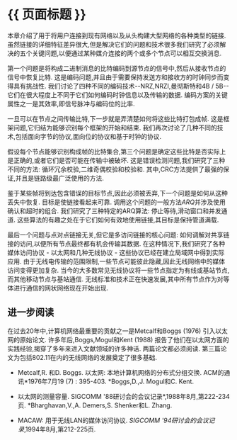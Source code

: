 
# {{ 页面标题 }}

本章介绍了用于将用户连接到现有网络以及从头构建大型网络的各种类型的链接. 虽然链接的详细特征差异很大,但是解决它们的问题和技术很多我们研究了必须解决的五个关键问题,以便通过某种媒介连接的两个或多个节点可以相互交换消息. 

第一个问题是将构成二进制消息的比特编码到源节点的信号中,然后从接收节点的信号中恢复比特. 这是编码问题,并且由于需要保持发送方和接收方的时钟同步而变得具有挑战性. 我们讨论了四种不同的编码技术--NRZ,NRZI,曼彻斯特和4B / 5B--它们在很大程度上不同于它们如何编码时钟信息以及传输的数据. 编码方案的关键属性之一是其效率,即信号脉冲与编码位的比率. 

一旦可以在节点之间传输比特,下一步就是弄清楚如何将这些比特打包成帧. 这是框架问题,它归结为能够识别每个框架的开始和结束. 我们再次讨论了几种不同的技术,包括面向字节的协议,面向位的协议和基于时钟的协议. 

假设每个节点能够识别构成帧的比特集合,第三个问题是确定这些比特是否实际上是正确的,或者它们是否可能在传输中被破坏. 这是错误检测问题,我们研究了三种不同的方法: 循环冗余校验,二维奇偶校验和校验和. 其中,CRC方法提供了最强的保证,并且是链路级最广泛使用的方法. 

鉴于某些帧将到达包含错误的目标节点,因此必须被丢弃,下一个问题是如何从这种丢失中恢复. 目标是使链接看起来可靠. 调用这个问题的一般方法*ARQ*并涉及使用确认和超时的组合. 我们研究了三种特定的ARQ算法: 停止等待,滑动窗口和并发通道. 这些算法的有趣之处在于它们如何有效地使用链接,其目标是保持管道满载. 

最后一个问题与点对点链接无关,但它是多访问链接的核心问题: 如何调解对共享链接的访问,以便所有节点最终都有机会传输其数据. 在这种情况下,我们研究了各种媒体访问协议 - 以太网和几种无线协议 - 这些协议已经在建立局域网中得到实际应用. 由于无线电传输的范围限制,一些节点可能彼此隐藏,因此无线网络中的媒体访问变得更加复杂. 当今的大多数常见无线协议将一些节点指定为有线或基站节点,而其他移动节点与基站通信. 无线标准和技术正在快速发展,其中所有节点作为对等体进行通信的网状网络现在开始出现. 

## 进一步阅读

在过去20年中,计算机网络最重要的贡献之一是Metcalf和Boggs (1976) 引入以太网的原始论文. 许多年后,Boggs,Mogul和Kent (1988) 报告了他们在以太网方面的实践经验,揭穿了多年来进入文献领域的许多神话. 两篇论文都必须阅读. 第三篇论文为包括802.11在内的无线网络的发展奠定了很多基础. 

-   Metcalf,R. 和D. Boggs. 以太网: 本地计算机网络的分布式分组交换. ACM的通讯*1976年7月19 (7) : 395-403. *Boggs,D.,J. Mogul和C. Kent. 

-   以太网的测量容量. SIGCOMM '88研讨会的会议记录*,1988年8月,第222-234页. *Bharghavan,V.,A. Demers,S. Shenker和L. Zhang. 

-   MACAW: 用于无线LAN的媒体访问协议. *SIGCOMM '94研讨会的会议记录*,1994年8月,第212-225页. 
